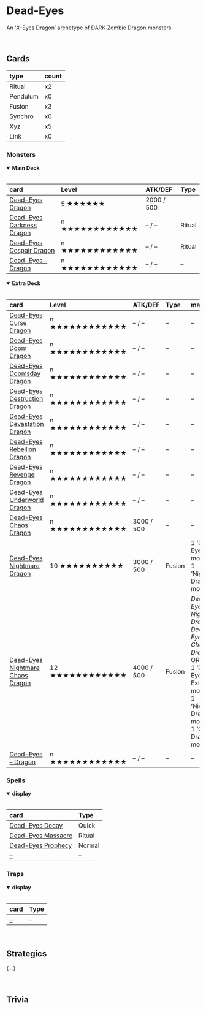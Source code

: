 # Dead-Eyes

An ‘*X*-Eyes Dragon’ archetype of DARK Zombie Dragon monsters.


<br>


## Cards

| type | count |
| :--- | :---- |
| Ritual   | x2 |
| Pendulum | x0 |
| Fusion   | x3 |
| Synchro  | x0 |
| Xyz      | x5 |
| Link     | x0 |

### Monsters

<details open>
  <summary> <b> Main Deck </b> </summary> <br>

| card | Level | ATK/DEF | Type |
| :--- | :---- | :------ | :--- |
| [Dead-Eyes Dragon](../cards/monsters/standard/Dead-Eyes%20Dragon.md) | 5 ★★★★★★ | 2000 / 500 | |
| [Dead-Eyes Darkness Dragon](../cards/monsters/ritual/Dead-Eyes%20Darkness%20Dragon.md) | n ★★★★★★★★★★★★ | – / – | Ritual |
| [Dead-Eyes Despair Dragon](../cards/monsters/ritual/Dead-Eyes%20Despair%20Dragon.md) | n ★★★★★★★★★★★★ | – / – | Ritual |
| [Dead-Eyes – Dragon](../cards/monsters/standard/Dead-Eyes%20–%20Dragon.md) | n ★★★★★★★★★★★★ | – / – | – |

</details>

<details open>
  <summary> <b> Extra Deck </b> </summary> <br>

| card | Level | ATK/DEF | Type | material |
| :--- | :---- | :------ | :--- | :------- |
| [Dead-Eyes Curse Dragon](../cards/monsters/–/Dead-Eyes%20Curse%20Dragon.md) | n ★★★★★★★★★★★★ | – / – | – | – |
| [Dead-Eyes Doom Dragon](../cards/monsters/xyz/Dead-Eyes%20Doom%20Dragon.md) | n ★★★★★★★★★★★★ | – / – | – | – |
| [Dead-Eyes Doomsday Dragon](../cards/monsters/xyz/Dead-Eyes%20Doomsday%20Dragon.md) | n ★★★★★★★★★★★★ | – / – | – | – |
| [Dead-Eyes Destruction Dragon](../cards/monsters/fusion/Dead-Eyes%20Destruction%20Dragon.md) | n ★★★★★★★★★★★★ | – / – | – | – |
| [Dead-Eyes Devastation Dragon](../cards/monsters/fusion/Dead-Eyes%20Devastation%20Dragon.md) | n ★★★★★★★★★★★★ | – / – | – | – |
| [Dead-Eyes Rebellion Dragon](../cards/monsters/xyz/Dead-Eyes%20Rebellion%20Dragon.md) | n ★★★★★★★★★★★★ | – / – | – | – |
| [Dead-Eyes Revenge Dragon](../cards/monsters/xyz/Dead-Eyes%20Revenge%20Dragon.md) | n ★★★★★★★★★★★★ | – / – | – | – |
| [Dead-Eyes Underworld Dragon](../cards/monsters/fusion/Dead-Eyes%20Underworld%20Dragon.md) | n ★★★★★★★★★★★★ | – / – | – | – |
| [Dead-Eyes Chaos Dragon](../cards/monsters/–/Dead-Eyes%Chaos%20Dragon.md) | n ★★★★★★★★★★★★ | 3000 / 500 | – | – |
| [Dead-Eyes Nightmare Dragon](../cards/monsters/–/Dead-Eyes%20Nightmare%20Dragon.md) | 10 ★★★★★★★★★★ | 3000 / 500 | Fusion | 1 ‘Dead-Eyes’ monster + 1 ‘Nightmare Dragon’ monster |
| [Dead-Eyes Nightmare Chaos Dragon](../cards/monsters/–/Dead-Eyes%20Nightmare%20Chaos%20Dragon.md) | 12 ★★★★★★★★★★★★ | 4000 / 500 | Fusion | *Dead-Eyes Nightmare Dragon* + *Dead-Eyes Chaos Dragon* <br> OR <br> 1 ‘Dead-Eyes’ Extra Deck monster + 1 ‘Nightmare Dragon’ monster + 1 ‘Chaos’ Dragon monster |
| [Dead-Eyes – Dragon](../cards/monsters/–/Dead-Eyes%20–%20Dragon.md) | n ★★★★★★★★★★★★ | – / – | – | – |

</details>

### Spells

<details open>
  <summary> <b> display </b> </summary> <br>

| card | Type |
| :--- | :--- |
| [Dead-Eyes Decay](../cards/spells/–.md) | Quick |
| [Dead-Eyes Massacre](../cards/spells/–.md) | Ritual |
| [Dead-Eyes Prophecy](../cards/spells/–.md) | Normal |
| [–](../cards/spells/–.md) | – |

</details>

### Traps

<details open>
  <summary> <b> display </b> </summary> <br>

| card | Type |
| :--- | :--- |
| [–](../cards/traps/–.md) | – |

</details>


<br>


## Strategics

{...}


<br>


## Trivia
